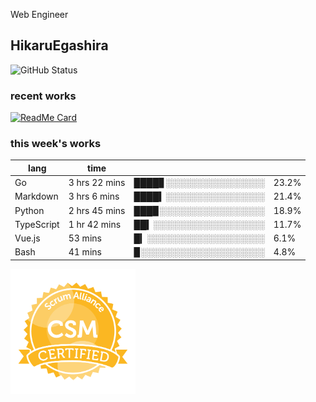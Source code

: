 Web Engineer

## HikaruEgashira

![GitHub Status](https://github-readme-stats.vercel.app/api?username=HikaruEgashira&count_private=true&show_icons=true&theme=nord)
### recent works

[![ReadMe Card](https://github-readme-stats.vercel.app/api/pin/?username=twin-te&repo=twinte-front&theme=nord)](https://github.com/twin-te/twinte-front)

### this week's works

| lang        | time           |                       |        |
| ----------- | -------------- | --------------------- | ------ |
| Go          | 3 hrs 22 mins  | ████▊░░░░░░░░░░░░░░░░ |  23.2% |
| Markdown    | 3 hrs 6 mins   | ████▍░░░░░░░░░░░░░░░░ |  21.4% |
| Python      | 2 hrs 45 mins  | ███▉░░░░░░░░░░░░░░░░░ |  18.9% |
| TypeScript  | 1 hr 42 mins   | ██▍░░░░░░░░░░░░░░░░░░ |  11.7% |
| Vue.js      | 53 mins        | █▎░░░░░░░░░░░░░░░░░░░ |   6.1% |
| Bash        | 41 mins        | ▉░░░░░░░░░░░░░░░░░░░░ |   4.8% |

<img src="./image/seal-csm.png" alt="" data-canonical-src="./image/seal-csm.png" width="200" height="200" />
